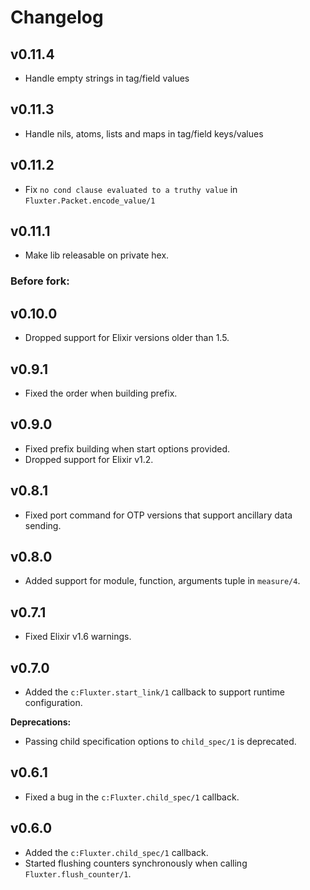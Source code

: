 # Changelog

## v0.11.4

- Handle empty strings in tag/field values

## v0.11.3

- Handle nils, atoms, lists and maps in tag/field keys/values

## v0.11.2

- Fix `no cond clause evaluated to a truthy value` in `Fluxter.Packet.encode_value/1`

## v0.11.1

- Make lib releasable on private hex.

### Before fork:

## v0.10.0

- Dropped support for Elixir versions older than 1.5.

## v0.9.1

- Fixed the order when building prefix.

## v0.9.0

- Fixed prefix building when start options provided.
- Dropped support for Elixir v1.2.

## v0.8.1

- Fixed port command for OTP versions that support ancillary data sending.

## v0.8.0

- Added support for module, function, arguments tuple in `measure/4`.

## v0.7.1

- Fixed Elixir v1.6 warnings.

## v0.7.0

- Added the `c:Fluxter.start_link/1` callback to support runtime configuration.

**Deprecations:**

- Passing child specification options to `child_spec/1` is deprecated.

## v0.6.1

- Fixed a bug in the `c:Fluxter.child_spec/1` callback.

## v0.6.0

- Added the `c:Fluxter.child_spec/1` callback.
- Started flushing counters synchronously when calling `Fluxter.flush_counter/1`.
